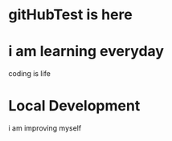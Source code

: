 # gitHubTest is here
# i am learning everyday
coding is life
# Local Development

i am improving myself
